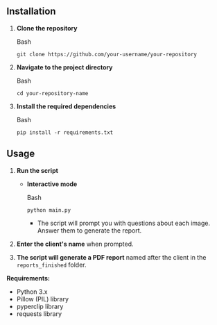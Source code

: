 
## Installation

1.  **Clone the repository**
    
    Bash
    
    ```
    git clone https://github.com/your-username/your-repository 
    
    ```

2.  **Navigate to the project directory**
    
    Bash
    
    ```
    cd your-repository-name
    
    ```
    
3.  **Install the required dependencies**
    
    Bash
    
    ```
    pip install -r requirements.txt 
    
    ```

    

## Usage
    
    
1.  **Run the script**
    
    -   **Interactive mode**
        
        Bash
        
        ```
        python main.py
        
        ```

        
        -   The script will prompt you with questions about each image. Answer them to generate the report.
   
2.  **Enter the client's name** when prompted.
    
3.  **The script will generate a PDF report** named after the client in the `reports_finished` folder.
    

**Requirements:**
- Python 3.x 
- Pillow (PIL) library  
- pyperclip library 
- requests library
